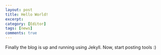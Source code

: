 ```yaml
---
layout: post
title: Hello World!
excerpt:
category: [Editor]
tags: [news]
comments: true
---
```


Finally the blog is up and running using Jekyll.
Now, start posting tools :)
